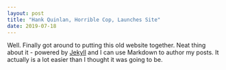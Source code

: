 ```yaml
---
layout: post
title: "Hank Quinlan, Horrible Cop, Launches Site"
date: 2019-07-18
---
```


Well. Finally got around to putting this old website together. Neat thing about it - powered by [Jekyll](http://jekyllrb.com) and I can use Markdown to author my posts. It actually is a lot easier than I thought it was going to be.
